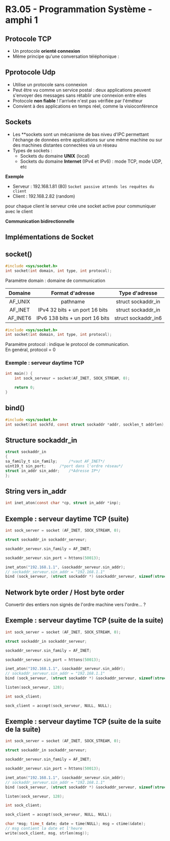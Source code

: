 # R3.05 - Programmation Système - amphi 1

## Protocole TCP

* Un protocole **orienté connexion**
* Même principe qu'une conversation téléphonique :

## Pprotocole Udp

* Utilise un protocole sans connexion
* Peut être vu comme un service postal : deux applications peuvent s'envoyer des messages sans rétablir une connexion entre elles
* Protocole **non fiable** ! l'arrivée n'est pas vérifiée par l'éméteur
* Convient à des applications en temps réel, comme la visioconférence

## Sockets

* Les **sockets sont un mécanisme de bas niveu d'IPC permettant l'échange de données entre applications sur une même machine ou sur des machines 
distantes connectées via un réseau
* Types de sockets :
	* Sockets du domaine **UNIX** (local)
	* Sockets du domaine **Internet** (IPv4 et IPv6) : mode TCP, mode UDP, etc

**Exemple**

* Serveur : 192.168.1.81 (80) `Socket passive attends les requêtes du client`
* Client : 192.168.2.82 (random)

pour chaque client  le serveur crée une socket active pour communiquer avec le client

**Communication bidirectionnelle**

## Implémentations de Socket

## socket()

``` C
#include <sys/socket.h>
int socket(int domain, int type, int protocol);
```

Paramètre domain : domaine de communication

| Domaine  |        Format d'adresse         |   Type d'adresse    |
|:--------:|:-------------------------------:|:-------------------:|
| AF_UNIX  |            pathname             | struct sockaddr_in  |
| AF_INET  | IPv4 32 bits + un port 16 bits  | struct sockaddr_in  |
| AF_INET6 | IPv6 138 bits + un port 16 bits | struct sockaddr_in6 |

``` C
#include <sys/socket.h>
int socket(int domain, int type, int protocol);
```

Paramètre protocol : indique le protocol de communication.  
En genéral, protocol = 0

### Exemple : serveur daytime TCP

``` C
int main() {
	int sock_serveur = socket(AF_INET, SOCK_STREAM, 0);
	
	return 0;
}
```

## bind()

``` C
#include <sys/socket.h>
int socket(int sockfd, const struct sockaddr *addr, socklen_t addrlen);
```

## Structure sockaddr_in

``` C
struct sockaddr_in
{
sa_family_t sin_family; 	/*vaut AF_INET*/
uint19_t sin_port; 		/*port dans l'ordre réseau*/
struct in_addr sin_addr; 	/*Adresse IP*/
};
```

## String vers in_addr

``` C
int inet_aton(const char *cp, struct in_addr *inp);
```

## Exemple : serveur daytime TCP (suite)

``` C
int sock_server = socket (AF_INET, SOCK_STREAM, 0);

struct sockaddr_in sockaddr_serveur;

sockaddr_serveur.sin_family = AF_INET;

sockaddr_serveur.sin_port = httons(50013);

inet_aton("192.168.1.1", &sockaddr_serveur.sin_addr);
// sockaddr_serveur.sin_addr = "192.168.1.1"
bind (sock_serveur, (struct sockaddr *) &sockaddr_serveur, sizeof(struct sockaddr_in) );
```

## Network byte order / Host byte order

Convertir des entiers non signés de l'ordre machine vers l'ordre... ?

## Exemple : serveur daytime TCP (suite de la suite)

``` C
int sock_server = socket (AF_INET, SOCK_STREAM, 0);

struct sockaddr_in sockaddr_serveur;

sockaddr_serveur.sin_family = AF_INET;

sockaddr_serveur.sin_port = httons(50013);

inet_aton("192.168.1.1", &sockaddr_serveur.sin_addr);
// sockaddr_serveur.sin_addr = "192.168.1.1"
bind (sock_serveur, (struct sockaddr *) &sockaddr_serveur, sizeof(struct sockaddr_in) );

listen(sock_serveur, 128);

int sock_client;

sock_client = accept(sock_serveur, NULL, NULL);
```

## Exemple : serveur daytime TCP (suite de la suite de la suite)

``` C
int sock_server = socket (AF_INET, SOCK_STREAM, 0);

struct sockaddr_in sockaddr_serveur;

sockaddr_serveur.sin_family = AF_INET;

sockaddr_serveur.sin_port = httons(50013);

inet_aton("192.168.1.1", &sockaddr_serveur.sin_addr);
// sockaddr_serveur.sin_addr = "192.168.1.1"
bind (sock_serveur, (struct sockaddr *) &sockaddr_serveur, sizeof(struct sockaddr_in) );

listen(sock_serveur, 128);

int sock_client;

sock_client = accept(sock_serveur, NULL, NULL);

char *msg; time_t date; date = time(NULL); msg = ctime(&date);
// msg contient la date et l'heure
write(sock_client, msg, strlen(msg));
```